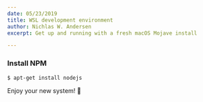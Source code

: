 ```yaml
---
date: 05/23/2019
title: WSL development environment
author: Nichlas W. Andersen
excerpt: Get up and running with a fresh macOS Mojave install

---
```

### Install NPM

    $ apt-get install nodejs

Enjoy your new system! 🎉